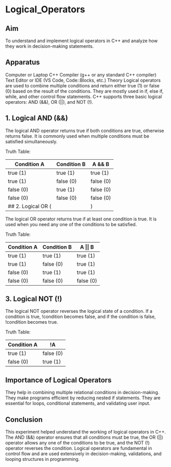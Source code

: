 # Logical_Operators
## Aim
To understand and implement logical operators in C++ and analyze how they work in decision-making statements.

## Apparatus
Computer or Laptop
C++ Compiler (g++ or any standard C++ compiler)
Text Editor or IDE (VS Code, Code::Blocks, etc.)
Theory
Logical operators are used to combine multiple conditions and return either true (1) or false (0) based on the result of the conditions. They are mostly used in if, else if, while, and other control flow statements. C++ supports three basic logical operators: AND (&&), OR (||), and NOT (!).

## 1. Logical AND (&&)
The logical AND operator returns true if both conditions are true, otherwise returns false. It is commonly used when multiple conditions must be satisfied simultaneously.

Truth Table:

| Condition A |	Condition B |	A && B |
| ----------- | ----------- | ------ |
| true (1) |	true (1) |	true (1) |
| true (1) | false (0) |	false (0) |
| false (0) |	true (1) |	false (0) |
| false (0) |	false (0)	| false (0) |
## 2. Logical OR (||)
The logical OR operator returns true if at least one condition is true. It is used when you need any one of the conditions to be satisfied.

Truth Table:

| Condition A | Condition B | A \|\| B |
| ----------- | ----------- | ---- |
| true (1) |	true (1) |	true (1) |
| true (1) |	false (0) |	true (1) |
| false (0) |	true (1) |	true (1) |
| false (0) |	false (0) |	false (0) |

## 3. Logical NOT (!)
The logical NOT operator reverses the logical state of a condition. If a condition is true, !condition becomes false, and if the condition is false, !condition becomes true.

Truth Table:

| Condition A |	!A |
| ----------- | -- |
| true (1) |	false (0) |
| false (0) |	true (1) |
## Importance of Logical Operators
They help in combining multiple relational conditions in decision-making.
They make programs efficient by reducing nested if statements.
They are essential for loops, conditional statements, and validating user input.
## Conclusion
This experiment helped understand the working of logical operators in C++. The AND (&&) operator ensures that all conditions must be true, the OR (||) operator allows any one of the conditions to be true, and the NOT (!) operator reverses the condition. Logical operators are fundamental in control flow and are used extensively in decision-making, validations, and looping structures in programming.
